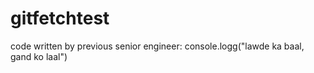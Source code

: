 # gitfetchtest

code written by previous senior engineer:
console.logg("lawde ka baal, gand ko laal")
